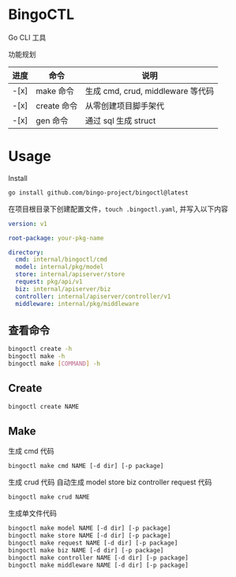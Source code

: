 # BingoCTL

Go CLI 工具

功能规划

| 进度   | 命令        | 说明                           |
|------|-----------|------------------------------|
| -[x] | make 命令   | 生成 cmd, crud, middleware 等代码 |
| -[x] | create 命令 | 从零创建项目脚手架代                   |
| -[x] | gen 命令    | 通过 sql 生成 struct             |

# Usage

Install

```bash
go install github.com/bingo-project/bingoctl@latest

```

在项目根目录下创建配置文件，`touch .bingoctl.yaml`, 并写入以下内容

```yaml
version: v1

root-package: your-pkg-name

directory:
  cmd: internal/bingoctl/cmd
  model: internal/pkg/model
  store: internal/apiserver/store
  request: pkg/api/v1
  biz: internal/apiserver/biz
  controller: internal/apiserver/controller/v1
  middleware: internal/pkg/middleware
```

## 查看命令

```bash
bingoctl create -h
bingoctl make -h
bingoctl make [COMMAND] -h
```

## Create

```bash
bingoctl create NAME
```

## Make

生成 cmd 代码

```bash
bingoctl make cmd NAME [-d dir] [-p package]
```

生成 crud 代码
自动生成 model store biz controller request 代码

```bash
bingoctl make crud NAME
```

生成单文件代码

```bash
bingoctl make model NAME [-d dir] [-p package]
bingoctl make store NAME [-d dir] [-p package]
bingoctl make request NAME [-d dir] [-p package]
bingoctl make biz NAME [-d dir] [-p package]
bingoctl make controller NAME [-d dir] [-p package]
bingoctl make middleware NAME [-d dir] [-p package]
```
